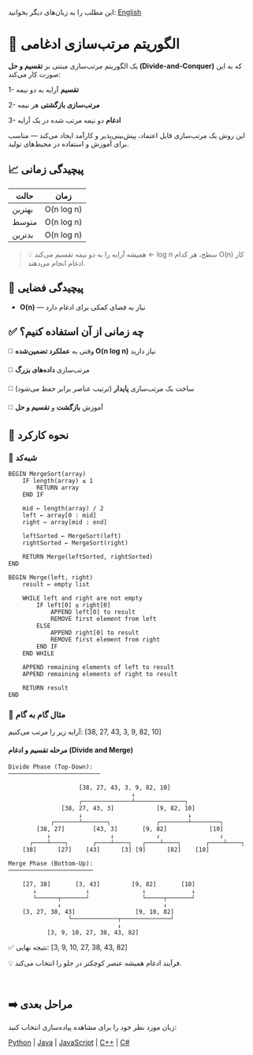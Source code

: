 این مطلب را به زبان‌های دیگر بخوانید: [English](/sorting/merge-sort//README.md)

# 🔵 الگوریتم مرتب‌سازی ادغامی

یک الگوریتم مرتب‌سازی مبتنی بر **تقسیم و حل (Divide-and-Conquer)** که به این صورت کار می‌کند:

1- **تقسیم** آرایه به دو نیمه

2- **مرتب‌سازی بازگشتی** هر نیمه

3- **ادغام** دو نیمه مرتب شده در یک آرایه

این روش یک مرتب‌سازی قابل اعتماد، پیش‌بینی‌پذیر و کارآمد ایجاد می‌کند — مناسب برای آموزش و استفاده در محیط‌های تولید.

## 📈 پیچیدگی زمانی

| حالت       | زمان           |
|-----------|----------------|
| بهترین    | O(n log n)     |
| متوسط     | O(n log n)     |
| بدترین   | O(n log n)     |

> 💡 همیشه آرایه را به دو نیمه تقسیم می‌کند ← log n سطح، هر کدام O(n) کار ادغام انجام می‌دهند.

## 💾 پیچیدگی فضایی
- **O(n)** — نیاز به فضای کمکی برای ادغام دارد

## ✅ چه زمانی از آن استفاده کنیم؟
◻️ وقتی به **عملکرد تضمین‌شده O(n log n)** نیاز دارید

◻️ مرتب‌سازی **داده‌های بزرگ**

◻️ ساخت یک مرتب‌سازی **پایدار** (ترتیب عناصر برابر حفظ می‌شود)

◻️ آموزش **بازگشت** و **تقسیم و حل**

## 🔄 نحوه کارکرد

### 🧩 شبه‌کد
```text
BEGIN MergeSort(array)
    IF length(array) ≤ 1
        RETURN array
    END IF

    mid ← length(array) / 2
    left ← array[0 : mid]
    right ← array[mid : end]

    leftSorted ← MergeSort(left)
    rightSorted ← MergeSort(right)

    RETURN Merge(leftSorted, rightSorted)
END

BEGIN Merge(left, right)
    result ← empty list

    WHILE left and right are not empty
        IF left[0] ≤ right[0]
            APPEND left[0] to result
            REMOVE first element from left
        ELSE
            APPEND right[0] to result
            REMOVE first element from right
        END IF
    END WHILE

    APPEND remaining elements of left to result
    APPEND remaining elements of right to result

    RETURN result
END
```

### 🔄 مثال گام به گام

آرایه زیر را مرتب می‌کنیم: ‭[38, 27, 43, 3, 9, 82, 10]‬


#### مرحله تقسیم و ادغام (Divide and Merge)

```ascii
Divide Phase (Top-Down):
──────────────────────────

                    [38, 27, 43, 3, 9, 82, 10]
                                   ↓
                    ┌──────────────┴──────────────┐
               [38, 27, 43, 3]            [9, 82, 10]
                    ↓                              ↓
            ┌───────┴───────┐             ┌────────┴────────┐
        [38, 27]        [43, 3]       [9, 82]            [10]
           ↓                 ↓            ↓                 ↓
      ┌────┴────┐       ┌────┴────┐   ┌────┴────┐       ┌────┴────┐
    [38]      [27]    [43]      [3] [9]      [82]    [10]

Merge Phase (Bottom-Up):
────────────────────────

    [27, 38]       [3, 43]         [9, 82]       [10]
       ↓              ↓               ↓             ↓
       └──────┬───────┘               └─────┬───────┘
              ↓                             ↓
    [3, 27, 38, 43]                 [9, 10, 82]
                 └─────────────┬──────────────┘
                               ↓
           [3, 9, 10, 27, 38, 43, 82]
```

✅ نتیجه نهایی: ‭[3, 9, 10, 27, 38, 43, 82]‬

💡 فرآیند ادغام همیشه عنصر کوچکتر در جلو را انتخاب می‌کند. 

<br />

## ➡️ مراحل بعدی

زبان مورد نظر خود را برای مشاهده پیاده‌سازی انتخاب کنید:

[Python](/sorting/merge-sort/python//merge_sort.py) | [Java](/sorting/merge-sort/java/MergeSort.java) | [JavaScript](/sorting/merge-sort/javascript/merge_sort.js) | [C++](/sorting/merge-sort/c++/merge_sort.cpp) | [C#](/sorting/merge-sort/csharp/MergeSort.cs)

